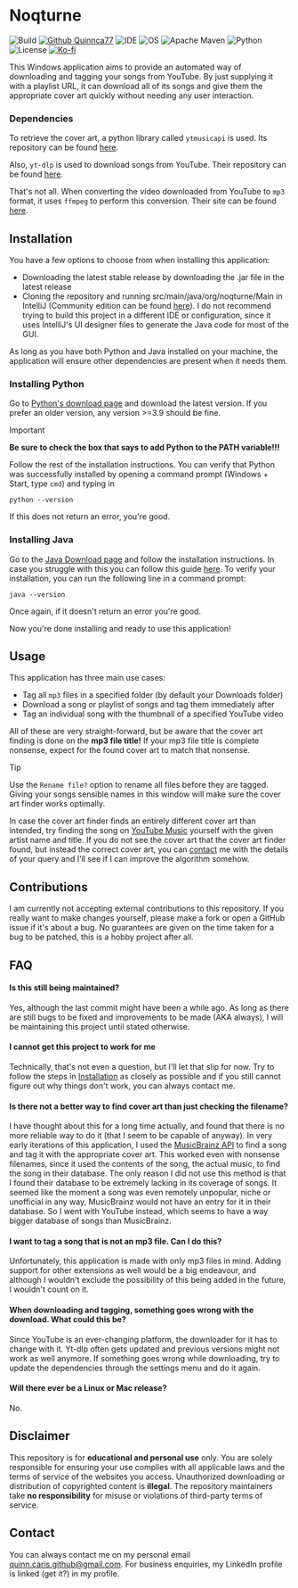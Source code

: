 # Noqturne 
![Build](https://img.shields.io/github/actions/workflow/status/Quinnca77/Noqturne/verify.yml?label=Build&style=for-the-badge
)
[![Github Quinnca77](https://img.shields.io/badge/Github-Quinnca77-black?logo=github&style=for-the-badge)](https://github.com/Quinnca77)
![IDE](https://img.shields.io/badge/IDE-IntelliJ-blue?logo=intellijidea&style=for-the-badge)
![OS](https://img.shields.io/badge/OS-Windows-blue?style=for-the-badge)
![Apache Maven](https://img.shields.io/badge/Apache_Maven-red?logo=apachemaven&style=for-the-badge)
![Python](https://img.shields.io/badge/Python-v3.9-blue?logo=python&style=for-the-badge)
![License](https://img.shields.io/badge/License-MIT-A31F34?style=for-the-badge)
[![Ko-fi](https://img.shields.io/badge/Ko--Fi-Buy_me_a_coffee-ff5f5f?logo=ko-fi&style=for-the-badge)](https://ko-fi.com/quinnca77)

This Windows application aims to provide an automated way of downloading and tagging your songs from YouTube. By just supplying it with a playlist URL, it can download all of its songs
and give them the appropriate cover art quickly without needing any user interaction.

### Dependencies
To retrieve the cover art, a python library called `ytmusicapi` is used. Its repository can be found [here](https://github.com/sigma67/ytmusicapi). 

Also, `yt-dlp` is used to download songs from YouTube. Their repository can be found [here](https://github.com/yt-dlp/yt-dlp). 

That's not all. When converting the video downloaded from YouTube to `mp3` format, it uses `ffmpeg` to perform this conversion. Their site can be found [here](https://www.ffmpeg.org/).

## Installation
You have a few options to choose from when installing this application:
- Downloading the latest stable release by downloading the .jar file in the latest release
- Cloning the repository and running src/main/java/org/noqturne/Main in IntelliJ (Community edition can be found [here](https://www.jetbrains.com/idea/download/)).
I do not recommend trying to build this project in a different IDE or configuration, since it uses IntelliJ's UI designer files to generate the Java code for most of the GUI.

As long as you have both Python and Java installed on your machine, the application will ensure other dependencies are present
when it needs them.
### Installing Python
Go to [Python's download page](https://www.python.org/downloads/) and download the latest version. If you prefer an older version, any version >=3.9 should be fine.
> [!IMPORTANT]
> **Be sure to check the box that says to add Python to the PATH variable!!!**

Follow the rest of the installation instructions. You can verify that Python was successfully installed by opening a command prompt (Windows + Start, type `cmd`) and typing in
```
python --version
```
If this does not return an error, you're good.


### Installing Java
Go to the [Java Download page](https://www.java.com/en/download/) and follow the installation instructions. In case you struggle with this you can follow this guide 
[here](https://phoenixnap.com/kb/install-java-windows). To verify your installation, you can run the following line in a command prompt:
```
java --version
```
Once again, if it doesn't return an error you're good.

Now you're done installing and ready to use this application!

## Usage
This application has three main use cases:
- Tag all `mp3` files in a specified folder (by default your Downloads folder)
- Download a song or playlist of songs and tag them immediately after
- Tag an individual song with the thumbnail of a specified YouTube video

All of these are very straight-forward, but be aware that the cover art finding is done on the **mp3 file title!** If your mp3 file title is complete nonsense, expect for the found cover art
to match that nonsense. 

> [!TIP]
> Use the `Rename file?` option to rename all files before they are tagged. Giving your songs sensible names in this window will make sure the cover art finder works optimally.

In case the cover art finder finds an entirely different cover art than intended, try finding the song on [YouTube Music](https://music.youtube.com/) yourself with the given artist name and
title. If you do not see the cover art that the cover art finder found, but instead the correct cover art, you can [contact](#contact) me with the details of your query and I'll see if I can
improve the algorithm somehow.

## Contributions
I am currently not accepting external contributions to this repository. If you really want to make changes yourself, please make a fork or open a GitHub issue if it's about a bug. 
No guarantees are given on the time taken for a bug to be patched, this is a hobby project after all.

## FAQ
#### Is this still being maintained?
Yes, although the last commit might have been a while ago. As long as there are still bugs to be fixed and improvements to be made (AKA always), I will be maintaining this project until stated otherwise.
#### I cannot get this project to work for me
Technically, that's not even a question, but I'll let that slip for now. Try to follow the steps in [Installation](#installation) as closely as possible and if you still cannot figure out why things 
don't work, you can always contact me.
#### Is there not a better way to find cover art than just checking the filename?
I have thought about this for a long time actually, and found that there is no more reliable way to do it (that I seem to be capable of anyway). In very early iterations of this application,
I used the [MusicBrainz API](https://musicbrainz.org/doc/MusicBrainz_API) to find a song and tag it with the appropriate cover art. This worked even with nonsense filenames, since it used the
contents of the song, the actual music, to find the song in their database. The only reason I did not use this method is that I found their database to be extremely lacking in its
coverage of songs. It seemed like the moment a song was even remotely unpopular, niche or unofficial in any way, MusicBrainz would not have an entry for it in their database. 
So I went with YouTube instead, which seems to have a way bigger database of songs than MusicBrainz.
#### I want to tag a song that is not an mp3 file. Can I do this?
Unfortunately, this application is made with only mp3 files in mind. Adding support for other extensions as well would be a big endeavour, and although I wouldn't exclude the possibility of this
being added in the future, I wouldn't count on it.
#### When downloading and tagging, something goes wrong with the download. What could this be?
Since YouTube is an ever-changing platform, the downloader for it has to change with it. Yt-dlp often gets updated and previous versions might not work as well anymore. If something
goes wrong while downloading, try to update the dependencies through the settings menu and do it again.
#### Will there ever be a Linux or Mac release?
No.

## Disclaimer 
This repository is for **educational and personal use** only. You are solely responsible for ensuring your use complies with all applicable laws and the terms of service of the websites you access. 
Unauthorized downloading or distribution of copyrighted content is **illegal**. The repository maintainers take **no responsibility** for misuse or violations of third-party terms of service.

## Contact
You can always contact me on my personal email <quinn.caris.github@gmail.com>. For business enquiries, my LinkedIn profile is linked (get it?) in my profile.
